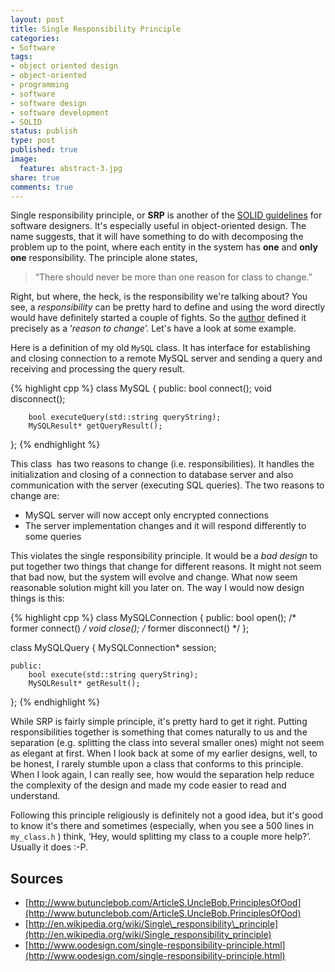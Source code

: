 ```yaml
---
layout: post
title: Single Responsibility Principle
categories:
- Software
tags:
- object oriented design
- object-oriented
- programming
- software
- software design
- software development
- SOLID
status: publish
type: post
published: true
image:
  feature: abstract-3.jpg
share: true
comments: true
---
```

Single responsibility principle, or **SRP** is another of the [SOLID
guidelines](/2011/08/05/solid-object-oriented-design/
"SOLID Object-Oriented Design") for software designers. It's especially useful
in object-oriented design. The name suggests, that it will have something to do
with decomposing the problem up to the point, where each entity in the system
has **one** and **only one** responsibility. The principle alone states,

> “There should never be more than one reason for class to change.”

Right, but where, the heck, is the responsibility we're talking about? You
see, a _responsibility_ can be pretty hard to define and using the word
directly would have definitely started a couple of fights. So the
[author](http://en.wikipedia.org/wiki/Robert_Cecil_Martin "Robert C. Martin")
defined it precisely as a ‘_reason to change_’. Let's have a look at some
example.

Here is a definition of my old `MySQL` class. It has interface for
establishing and closing connection to a remote MySQL server and sending a
query and receiving and processing the query result.

{% highlight cpp %}
class MySQL
{
    public:
        bool connect();
        void disconnect();

        bool executeQuery(std::string queryString);
        MySQLResult* getQueryResult();
};
{% endhighlight %}

This class  has two reasons to change (i.e. responsibilities). It handles the
initialization and closing of a connection to database server and also
communication with the server (executing SQL queries). The two reasons to
change are:

- MySQL server will now accept only encrypted connections
- The server implementation changes and it will respond differently to some
queries

This violates the single responsibility principle. It would be a _bad design_
to put together two things that change for different reasons. It might not seem
that bad now, but the system will evolve and change. What now seem reasonable
solution might kill you later on. The way I would now design things is this:

{% highlight cpp %}
class MySQLConnection
{
    public:
        bool open(); /* former connect() */
        void close(); /* former disconnect() */
};

class MySQLQuery
{
    MySQLConnection* session;

    public:
        bool execute(std::string queryString);
        MySQLResult* getResult();
};
{% endhighlight %}

While SRP is fairly simple principle, it's pretty hard to get it right.
Putting responsibilities together is something that comes naturally to us and
the separation (e.g. splitting the class into several smaller ones) might not
seem as elegant at first. When I look back at some of my earlier designs, well,
to be honest, I rarely stumble upon a class that conforms to this principle.
When I look again, I can really see, how would the separation help reduce the
complexity of the design and made my code easier to read and understand.

Following this principle religiously is definitely not a good idea, but it's
good to know it's there and sometimes (especially, when you see a 500 lines in 
`my_class.h` ) think, ‘Hey, would splitting my class to a couple more help?’.
Usually it does :-P.

## Sources
- [http://www.butunclebob.com/ArticleS.UncleBob.PrinciplesOfOod](http://www.butunclebob.com/ArticleS.UncleBob.PrinciplesOfOod)
- [http://en.wikipedia.org/wiki/Single\_responsibility\_principle](http://en.wikipedia.org/wiki/Single_responsibility_principle)
- [http://www.oodesign.com/single-responsibility-principle.html](http://www.oodesign.com/single-responsibility-principle.html)
